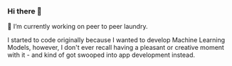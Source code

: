 ### Hi there 👋

🔭 I’m currently working on peer to peer laundry. 

I started to code originally because I wanted to develop Machine Learning Models, however, I don't ever recall having a pleasant or creative moment 
with it - and kind of got swooped into app development instead. 



<!--
**Cardenaz/Cardenaz** is a ✨ _special_ ✨ repository because its `README.md` (this file) appears on your GitHub profile.

Here are some ideas to get you started:

- 🔭 I’m currently working on ...
- 🌱 I’m currently learning ...
- 👯 I’m looking to collaborate on ...
- 🤔 I’m looking for help with ...
- 💬 Ask me about ...
- 📫 How to reach me: ...
- 😄 Pronouns: ...
- ⚡ Fun fact: ...
-->
